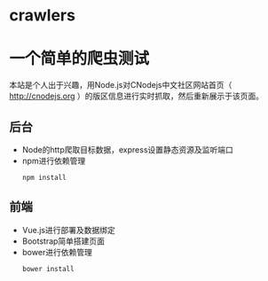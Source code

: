 # crawlers
# 一个简单的爬虫测试
本站是个人出于兴趣，用Node.js对CNodejs中文社区网站首页（ http://cnodejs.org ）的版区信息进行实时抓取，然后重新展示于该页面。

## 后台
+ Node的http爬取目标数据，express设置静态资源及监听端口
+ npm进行依赖管理
  <pre><code>npm install</pre></code>

## 前端
+ Vue.js进行部署及数据绑定
+ Bootstrap简单搭建页面
+ bower进行依赖管理
  <pre><code>bower install</pre></code>
